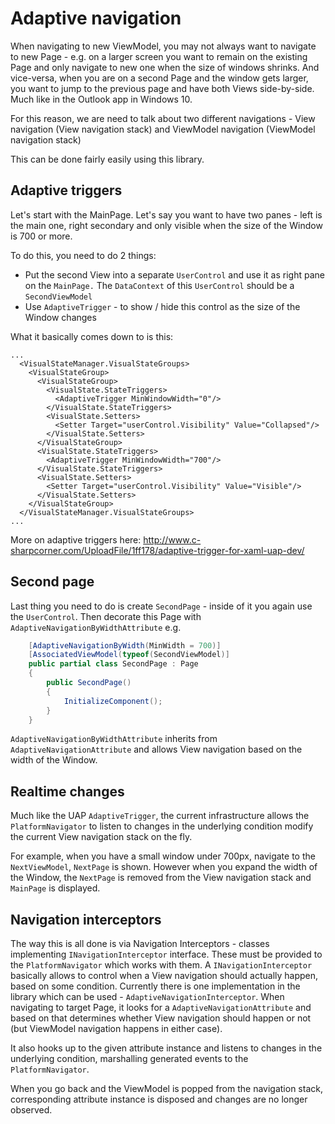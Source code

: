 # Adaptive navigation

When navigating to new ViewModel, you may not always want to navigate to new Page - e.g. on a larger screen you want to remain on the existing Page and only navigate to new one when the size of windows shrinks. And vice-versa, when you are on a second Page and the window gets larger, you want to jump to the previous page and have both Views side-by-side. Much like in the Outlook app in Windows 10.

For this reason, we are need to talk about two different navigations - View navigation (View navigation stack) and ViewModel navigation (ViewModel navigation stack)

This can be done fairly easily using this library. 

## Adaptive triggers

Let's start with the MainPage. Let's say you want to have two panes - left is the main one, right secondary and only visible when the size of the Window is 700 or more. 

To do this, you need to do 2 things:

 * Put the second View into a separate `UserControl` and use it as right pane on the `MainPage.` The `DataContext` of this `UserControl` should be a `SecondViewModel`
 * Use `AdaptiveTrigger` - to show / hide this control as the size of the Window changes

What it basically comes down to is this:

```xaml
...
  <VisualStateManager.VisualStateGroups>
    <VisualStateGroup>
      <VisualStateGroup>
        <VisualState.StateTriggers>
          <AdaptiveTrigger MinWindowWidth="0"/>  
        </VisualState.StateTriggers> 
        <VisualState.Setters> 
          <Setter Target="userControl.Visibility" Value="Collapsed"/> 
        </VisualState.Setters> 
      </VisualStateGroup>
      <VisualState.StateTriggers>
        <AdaptiveTrigger MinWindowWidth="700"/>  
      </VisualState.StateTriggers> 
      <VisualState.Setters> 
        <Setter Target="userControl.Visibility" Value="Visible"/> 
      </VisualState.Setters> 
    </VisualStateGroup>
  </VisualStateManager.VisualStateGroups>
...
```

More on adaptive triggers here: http://www.c-sharpcorner.com/UploadFile/1ff178/adaptive-trigger-for-xaml-uap-dev/

## Second page

Last thing you need to do is create `SecondPage` - inside of it you again use the `UserControl`. Then decorate this Page with `AdaptiveNavigationByWidthAttribute` e.g.

```csharp
    [AdaptiveNavigationByWidth(MinWidth = 700)]
    [AssociatedViewModel(typeof(SecondViewModel)]
    public partial class SecondPage : Page
    {
        public SecondPage()
        {
            InitializeComponent();
        }
    }
```

`AdaptiveNavigationByWidthAttribute` inherits from `AdaptiveNavigationAttribute` and allows View navigation based on the width of the Window. 

## Realtime changes

Much like the UAP `AdaptiveTrigger`, the current infrastructure allows the `PlatformNavigator` to listen to changes in the underlying condition modify the current View navigation stack on the fly. 

For example, when you have a small window under 700px, navigate to the `NextViewModel`, `NextPage` is shown. However when you expand the width of the Window, the `NextPage` is removed from the View navigation stack and `MainPage` is displayed.

## Navigation interceptors

The way this is all done is via Navigation Interceptors - classes implementing `INavigationInterceptor` interface. These must be provided to the `PlatformNavigator` which works with them. A `INavigationInterceptor` basically allows to control when a View navigation should actually happen, based on some condition. Currently there is one implementation in the library which can be used - `AdaptiveNavigationInterceptor`. When navigating to target Page, it looks for a `AdaptiveNavigationAttribute` and based on that determines whether View navigation should happen or not (but ViewModel navigation happens in either case).

It also hooks up to the given attribute instance and listens to changes in the underlying condition, marshalling generated events to the `PlatformNavigator`. 

When you go back and the ViewModel is popped from the navigation stack, corresponding attribute instance is disposed and changes are no longer observed. 
